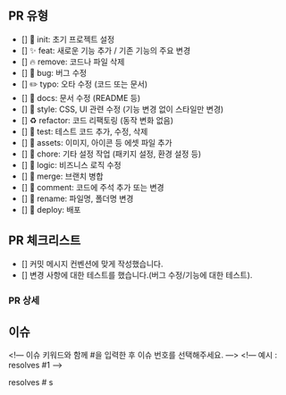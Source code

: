 ## PR 유형

<!-- 해당하는 항목들에 모두 체크하고 사용하지 않는 항목은 삭제해주세요. -->

- [] 🎉 init: 초기 프로젝트 설정
- [] ✨ feat: 새로운 기능 추가 / 기존 기능의 주요 변경
- [] 🔥 remove: 코드나 파일 삭제
- [] 🐛 bug: 버그 수정
- [] ✏️ typo: 오타 수정 (코드 또는 문서)
- [] 📝 docs: 문서 수정 (README 등)
- [] 💄 style: CSS, UI 관련 수정 (기능 변경 없이 스타일만 변경)
- [] ♻️ refactor: 코드 리팩토링 (동작 변화 없음)
- [] 🧪 test: 테스트 코드 추가, 수정, 삭제
- [] 🍱 assets: 이미지, 아이콘 등 에셋 파일 추가
- [] 🐳 chore: 기타 설정 작업 (패키지 설정, 환경 설정 등)
- [] 👔 logic: 비즈니스 로직 수정
- [] 🔀 merge: 브랜치 병합
- [] 💬 comment: 코드에 주석 추가 또는 변경
- [] 🚚 rename: 파일명, 폴더명 변경
- [] 🚀 deploy: 배포

## PR 체크리스트

<!-- PR이 다음 요구 사항을 충족하는지 확인하세요. -->

- [] 커밋 메시지 컨벤션에 맞게 작성했습니다.
- [] 변경 사항에 대한 테스트를 했습니다.(버그 수정/기능에 대한 테스트).

### PR 상세

<!-- 어떤 작업을 했는지 설명해주세요. -->

## 이슈

<!— 이슈 키워드와 함께 #을 입력한 후 이슈 번호를 선택해주세요. —>
<!— 예시 : resolves #1 —>

resolves #
s